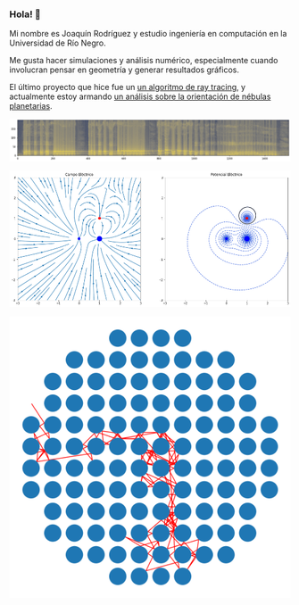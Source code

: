 ### Hola! 🖖

Mi nombre es Joaquín Rodríguez y estudio ingeniería en computación en la Universidad de Río Negro.

Me gusta hacer simulaciones y análisis numérico, especialmente cuando involucran pensar en geometría y generar resultados gráficos.

El último proyecto que hice fue un [un algoritmo de ray tracing](https://github.com/IoachimusRoderici/RayTracing), y actualmente estoy armando
[un análisis sobre la orientación de nébulas planetarias](https://github.com/IoachimusRoderici/NebulosasOrientadas).

![Un espectrograma](/espectrograma.png)

![Gráficos del campo eléctrico](/campoelectrico.png)

![un gráfico de ray tracing](https://github.com/IoachimusRoderici/RayTracing/blob/master/recorrido.png)
